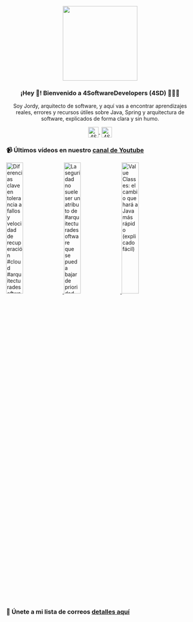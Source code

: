 <p align="center" width="300">
    <img align="center" width="200" src="https://www.4softwaredevelopers.com/assets/img/brands/icono_4SD.png" />
    <h3 align="center">¡Hey 👋! Bienvenido a 4SoftwareDevelopers (4SD) 👨🏻‍💻</h3>
 </p>
 
 <p align="center">Soy Jordy, arquitecto de software, y aquí vas a encontrar aprendizajes reales, errores y recursos útiles sobre Java, Spring y arquitectura de software, explicados de forma clara y sin humo.</p>
 <p align="center">
    <a href="https://youtube.com/4SoftwareDevelopers" target="blank" style='margin-right:4px'>
     <img align="center" src="https://cdn.jsdelivr.net/npm/simple-icons@3.0.1/icons/youtube.svg" alt="4SoftwareDevelopers" height="28px" width="28px" />
    </a>
    <a href="https://x.com/jordy_4sd" target="blank">
      <img align="center" src="https://cdn.jsdelivr.net/npm/simple-icons@3.0.1/icons/twitter.svg" alt="4SoftwareDevelopers" height="28px" width="28px" />
    </a>
 </p>
 
### 📹 Últimos vídeos en nuestro [canal de Youtube](https://youtube.com/4SoftwareDevelopers?sub_confirmation=1)

<a href='https://youtu.be/T6v_sbxGiAE' target='_blank'>
    <img width='30%' src='https://img.youtube.com/vi/T6v_sbxGiAE/mqdefault.jpg' alt='Diferencias clave en tolerancia a fallos y velocidad de recuperación #cloud #arquitecturadesoftware' title='Diferencias clave en tolerancia a fallos y velocidad de recuperación #cloud #arquitecturadesoftware' />
</a>

<a href='https://youtu.be/uX9o0QZTrf8' target='_blank'>
    <img width='30%' src='https://img.youtube.com/vi/uX9o0QZTrf8/mqdefault.jpg' alt='La seguridad no suele ser un atributo de #arquitecturadesoftware que se pueda bajar de prioridad' title='La seguridad no suele ser un atributo de #arquitecturadesoftware que se pueda bajar de prioridad' />
</a>

<a href='https://youtu.be/-m_hREM_w5M' target='_blank'>
    <img width='30%' src='https://img.youtube.com/vi/-m_hREM_w5M/mqdefault.jpg' alt='Value Classes: el cambio que hará a Java más rápido (explicado fácil)' title='Value Classes: el cambio que hará a Java más rápido (explicado fácil)' />
</a>


### 🔐 Únete a mi lista de correos [detalles aquí](https://www.4softwaredevelopers.com) 
 
